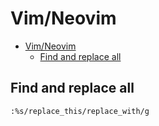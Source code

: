 # Vim/Neovim
<!--ts-->
* [Vim/Neovim](vim.md#vimneovim)
   * [Find and replace all](vim.md#find-and-replace-all)

<!-- Added by: runner, at: Thu Aug 19 07:34:33 UTC 2021 -->

<!--te-->

## Find and replace all
```vim
:%s/replace_this/replace_with/g
```
